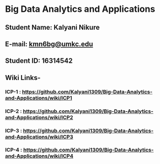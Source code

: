 # Big Data Analytics and Applications

## Student Name: Kalyani Nikure
## E-mail: kmn6bg@umkc.edu
## Student ID: 16314542

## Wiki Links-
### ICP-1 : https://github.com/Kalyani1309/Big-Data-Analytics-and-Applications/wiki/ICP1
### ICP-2 : https://github.com/Kalyani1309/Big-Data-Analytics-and-Applications/wiki/ICP2
### ICP-3 : https://github.com/Kalyani1309/Big-Data-Analytics-and-Applications/wiki/ICP3
### ICP-4 : https://github.com/Kalyani1309/Big-Data-Analytics-and-Applications/wiki/ICP4
